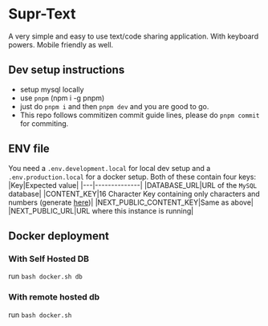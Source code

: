 # Supr-Text

A very simple and easy to use text/code sharing application. With keyboard powers. Mobile friendly as well.

## Dev setup instructions

-   setup mysql locally
-   use `pnpm` (npm i -g pnpm)
-   just do `pnpm i` and then `pnpm dev` and you are good to go.
-   This repo follows commitizen commit guide lines, please do `pnpm commit` for commiting.

## ENV file

You need a `.env.development.local` for local dev setup and a `.env.production.local` for a docker setup. Both of these contain four keys:
|Key|Expected value|
|---|--------------|
|DATABASE_URL|URL of the `MySQL` database|
|CONTENT_KEY|16 Character Key containing only characters and numbers (generate [here](https://passwordsgenerator.net/?length=16&symbols=0&numbers=1&lowercase=0&uppercase=1&similar=0&ambiguous=0&client=1&autoselect=0))|
|NEXT_PUBLIC_CONTENT_KEY|Same as above|
|NEXT_PUBLIC_URL|URL where this instance is running|

## Docker deployment

### With Self Hosted DB

run `bash docker.sh db`

### With remote hosted db

run `bash docker.sh`
